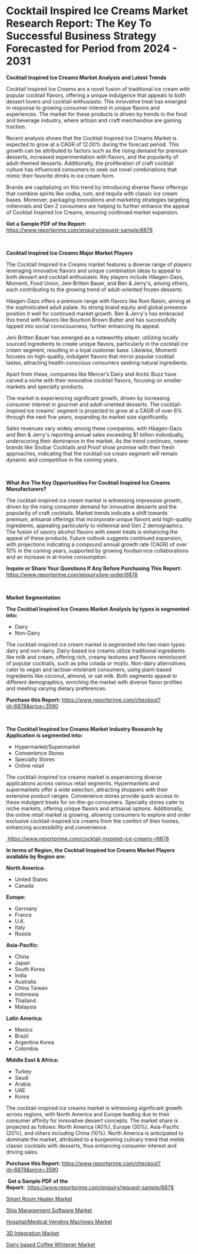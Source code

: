 <p><h1>Cocktail Inspired Ice Creams Market Research Report: The Key To Successful Business Strategy Forecasted for Period from 2024 - 2031</h1></p><p><strong>Cocktail Inspired Ice Creams Market Analysis and Latest Trends</strong></p>
<p><p>Cocktail Inspired Ice Creams are a novel fusion of traditional ice cream with popular cocktail flavors, offering a unique indulgence that appeals to both dessert lovers and cocktail enthusiasts. This innovative treat has emerged in response to growing consumer interest in unique flavors and experiences. The market for these products is driven by trends in the food and beverage industry, where artisan and craft merchandise are gaining traction.</p><p>Recent analysis shows that the Cocktail Inspired Ice Creams Market is expected to grow at a CAGR of 12.00% during the forecast period. This growth can be attributed to factors such as the rising demand for premium desserts, increased experimentation with flavors, and the popularity of adult-themed desserts. Additionally, the proliferation of craft cocktail culture has influenced consumers to seek out novel combinations that mimic their favorite drinks in ice cream form.</p><p>Brands are capitalizing on this trend by introducing diverse flavor offerings that combine spirits like vodka, rum, and tequila with classic ice cream bases. Moreover, packaging innovations and marketing strategies targeting millennials and Gen Z consumers are helping to further enhance the appeal of Cocktail Inspired Ice Creams, ensuring continued market expansion.</p></p>
<p><strong>Get a Sample PDF of the Report:&nbsp;</strong> <a href="https://www.reportprime.com/enquiry/request-sample/6878">https://www.reportprime.com/enquiry/request-sample/6878</a></p>
<p>&nbsp;</p>
<p><strong>Cocktail Inspired Ice Creams Major Market Players</strong></p>
<p><p>The Cocktail Inspired Ice Creams market features a diverse range of players leveraging innovative flavors and unique combination ideas to appeal to both dessert and cocktail enthusiasts. Key players include Häagen-Dazs, Momenti, Food Union, Jeni Britten Bauer, and Ben & Jerry's, among others, each contributing to the growing trend of adult-oriented frozen desserts.</p><p>Häagen-Dazs offers a premium range with flavors like Rum Raisin, aiming at the sophisticated adult palate. Its strong brand equity and global presence position it well for continued market growth. Ben & Jerry's has embraced this trend with flavors like Bourbon Brown Butter and has successfully tapped into social consciousness, further enhancing its appeal.</p><p>Jeni Britten Bauer has emerged as a noteworthy player, utilizing locally sourced ingredients to create unique flavors, particularly in the cocktail ice cream segment, resulting in a loyal customer base. Likewise, Momenti focuses on high-quality, indulgent flavors that mirror popular cocktail tastes, attracting health-conscious consumers seeking natural ingredients.</p><p>Apart from these, companies like Mercer’s Dairy and Arctic Buzz have carved a niche with their innovative cocktail flavors, focusing on smaller markets and specialty products.</p><p>The market is experiencing significant growth, driven by increasing consumer interest in gourmet and adult-oriented desserts. The cocktail-inspired ice creams' segment is projected to grow at a CAGR of over 6% through the next five years, expanding its market size significantly.</p><p>Sales revenues vary widely among these companies, with Häagen-Dazs and Ben & Jerry's reporting annual sales exceeding $1 billion individually, underscoring their dominance in the market. As the trend continues, newer brands like Snobar Cocktails and Proof show promise with their fresh approaches, indicating that the cocktail ice cream segment will remain dynamic and competitive in the coming years.</p></p>
<p>&nbsp;</p>
<p><strong>What Are The Key Opportunities For Cocktail Inspired Ice Creams Manufacturers?</strong></p>
<p><p>The cocktail-inspired ice cream market is witnessing impressive growth, driven by the rising consumer demand for innovative desserts and the popularity of craft cocktails. Market trends indicate a shift towards premium, artisanal offerings that incorporate unique flavors and high-quality ingredients, appealing particularly to millennial and Gen Z demographics. The fusion of savory alcohol flavors with sweet treats is enhancing the appeal of these products. Future outlook suggests continued expansion, with projections indicating a compound annual growth rate (CAGR) of over 10% in the coming years, supported by growing foodservice collaborations and an increase in at-home consumption.</p></p>
<p><strong>Inquire or Share Your Questions If Any Before Purchasing This Report:</strong> <a href="https://www.reportprime.com/enquiry/pre-order/6878">https://www.reportprime.com/enquiry/pre-order/6878</a></p>
<p>&nbsp;</p>
<p><strong>Market Segmentation</strong></p>
<p><strong>The Cocktail Inspired Ice Creams Market Analysis by types is segmented into:</strong></p>
<p><ul><li>Dairy</li><li>Non-Dairy</li></ul></p>
<p><p>The cocktail-inspired ice cream market is segmented into two main types: dairy and non-dairy. Dairy-based ice creams utilize traditional ingredients like milk and cream, offering rich, creamy textures and flavors reminiscent of popular cocktails, such as piña colada or mojito. Non-dairy alternatives cater to vegan and lactose-intolerant consumers, using plant-based ingredients like coconut, almond, or oat milk. Both segments appeal to different demographics, enriching the market with diverse flavor profiles and meeting varying dietary preferences.</p></p>
<p><strong>Purchase this Report:&nbsp;</strong><a href="https://www.reportprime.com/checkout?id=6878&price=3590">https://www.reportprime.com/checkout?id=6878&price=3590</a></p>
<p>&nbsp;</p>
<p><strong>The Cocktail Inspired Ice Creams Market Industry Research by Application is segmented into:</strong></p>
<p><ul><li>Hypermarket/Supermarket</li><li>Convenience Stores</li><li>Specialty Stores</li><li>Online retail</li></ul></p>
<p><p>The cocktail-inspired ice creams market is experiencing diverse applications across various retail segments. Hypermarkets and supermarkets offer a wide selection, attracting shoppers with their extensive product ranges. Convenience stores provide quick access to these indulgent treats for on-the-go consumers. Specialty stores cater to niche markets, offering unique flavors and artisanal options. Additionally, the online retail market is growing, allowing consumers to explore and order exclusive cocktail-inspired ice creams from the comfort of their homes, enhancing accessibility and convenience.</p></p>
<p><a href="https://www.reportprime.com/cocktail-inspired-ice-creams-r6878">&nbsp;https://www.reportprime.com/cocktail-inspired-ice-creams-r6878</a></p>
<p><strong>In terms of Region, the Cocktail Inspired Ice Creams Market Players available by Region are:</strong></p>
<p>
    <p> <strong> North America: </strong>
        <ul>
            <li>United States</li>
            <li>Canada</li>
        </ul>
        </p> 
    <p> <strong> Europe: </strong>
        <ul>
            <li>Germany</li>
            <li>France</li>
            <li>U.K.</li>
            <li>Italy</li>
            <li>Russia</li>
        </ul>
        </p> 
    <p> <strong> Asia-Pacific: </strong>
        <ul>
            <li>China</li>
            <li>Japan</li>
            <li>South Korea</li>
            <li>India</li>
            <li>Australia</li>
            <li>China Taiwan</li>
            <li>Indonesia</li>
            <li>Thailand</li>
            <li>Malaysia</li>
        </ul>
        </p> 
    <p> <strong> Latin America: </strong>
        <ul>
            <li>Mexico</li>
            <li>Brazil</li>
            <li>Argentina Korea</li>
            <li>Colombia</li>
        </ul>
        </p> 
    <p> <strong> Middle East & Africa: </strong>
        <ul>
            <li>Turkey</li>
            <li>Saudi</li>
            <li>Arabia</li>
            <li>UAE</li>
            <li>Korea</li>
        </ul>
    </p>
    </p>
<p><p>The cocktail-inspired ice creams market is witnessing significant growth across regions, with North America and Europe leading due to their consumer affinity for innovative dessert concepts. The market share is projected as follows: North America (40%), Europe (30%), Asia-Pacific (20%), and others including China (10%). North America is anticipated to dominate the market, attributed to a burgeoning culinary trend that melds classic cocktails with desserts, thus enhancing consumer interest and driving sales.</p></p>
<p><strong>Purchase this Report: </strong><a href="https://www.reportprime.com/checkout?id=6878&price=3590">https://www.reportprime.com/checkout?id=6878&price=3590</a></p>
<p>&nbsp;<strong>Get a Sample PDF of the Report:&nbsp;&nbsp;</strong><a href="https://www.reportprime.com/enquiry/request-sample/6878">https://www.reportprime.com/enquiry/request-sample/6878</a></p>
<p><strong></strong></p>
<p><p><a href="https://issuu.com/reportprime-2/docs/smart-room-heater-market-size-2030._7bf051c8171c54">Smart Room Heater Market</a></p><p><a href="https://medium.com/@torreysmith2023/driving-market-forces-in-the-ship-management-software-market-market-trends-and-future-forecasts-2f460b475a7d?postPublishedType=initial">Ship Management Software Market</a></p><p><a href="https://issuu.com/reportprime-2/docs/hospitalmedical-vending-machines-ma_5d1bcef723377f">Hospital/Medical Vending Machines Market</a></p><p><a href="https://www.linkedin.com/pulse/3d-integration-market2024-2031-industry-insights-investment-ixrhc?trackingId=I8Nl0GKyQlqcN4ZgZmlpfA%3D%3D">3D Integration Market</a></p><p><a href="https://github.com/wwwkeltoum/Market-Research-Report-List-4/blob/main/dairy-based-coffee-whitener-market.md">Dairy based Coffee Whitener Market</a></p></p>